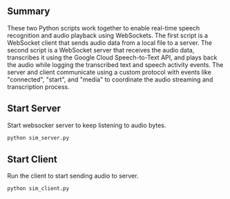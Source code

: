 ## Summary

These two Python scripts work together to enable real-time speech recognition and audio playback using WebSockets. The first script is a WebSocket client that sends audio data from a local file to a server. The second script is a WebSocket server that receives the audio data, transcribes it using the Google Cloud Speech-to-Text API, and plays back the audio while logging the transcribed text and speech activity events. The server and client communicate using a custom protocol with events like "connected", "start", and "media" to coordinate the audio streaming and transcription process.

## Start Server

Start websocker server to keep listening to audio bytes.
```bash
python sim_server.py
```


## Start Client

Run the client to start sending audio to server.

```bash
python sim_client.py
```
